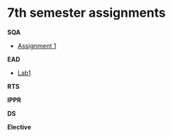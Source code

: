 # 7th semester assignments

**SQA**

- [Assignment 1](https://github.com/sakshamgurung/classAssignments/blob/master/sqa/assignment%201/assignment%201.md)

**EAD** 
- [Lab1](https://github.com/sakshamgurung/classAssignments/blob/master/ead/lab1/lab1.md)

**RTS**  

**IPPR**  

**DS**  

**Elective**  
